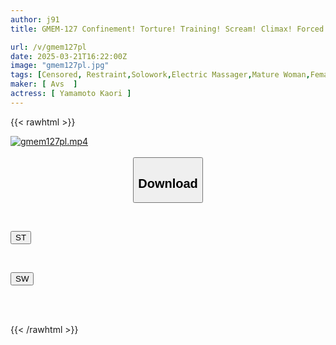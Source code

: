 ```yaml
---
author: j91
title: GMEM-127 Confinement! Torture! Training! Scream! Climax! Forced Orgasm Scream Torture Training Aching Body Elite Undercover Investigator Enthusiastic Strong Body Infinite Climax Hell Yamamoto Kaori

url: /v/gmem127pl
date: 2025-03-21T16:22:00Z
image: "gmem127pl.jpg"
tags: [Censored, Restraint,Solowork,Electric Massager,Mature Woman,Female Investigator	]
maker: [ Avs  ]
actress: [ Yamamoto Kaori ]
---
```



{{< rawhtml >}}

<div class="video" data-videoid="1Ro39RQ6P9S04q">
    <a href="javascript:;">
        <img src="/v/gmem127pl/gmem127pl.jpg" width="WIDTH" height="HEIGHT" alt="gmem127pl.mp4" loading="lazy">
    </a>
</div>

<script type="text/javascript" src="https://j91.asia/asset/on-demand-st.js"></script>

<br>
  <link rel="stylesheet" href="https://j91.asia/asset/bs5.css">
  
  <center>
  <button class="btn btn-primary" type="button" data-bs-toggle="collapse" data-bs-target=".multi-collapse" aria-expanded="false" aria-controls="multiCollapseExample1 multiCollapseExample2"><h2>Download</h2></button></center>
</p>
<div class="row">
  <div class="col">
    <div class="collapse multi-collapse" id="multiCollapseExample1">
      <div class="card card-body">
	      	      <br>
<div class="buttons">  
<p><a href="/v/gmem127pl/st.html" target="_blank"><button class="btn-hover color-3"><i class="fa fa-download"></i> ST</button></a></p></div>
    </div>
  </div>
</div>
  <div class="col">
    <div class="collapse multi-collapse" id="multiCollapseExample2">
      <div class="card card-body">
	      <br>
<div class="buttons">
<p><a href="/v/gmem127pl/sw.html" target="_blank"><button class="btn-hover color-2"><i class="fa fa-download"></i> SW</button></a></p></div>
<br><br>
      </div>
    </div>
  </div>
</div>

{{< /rawhtml >}}